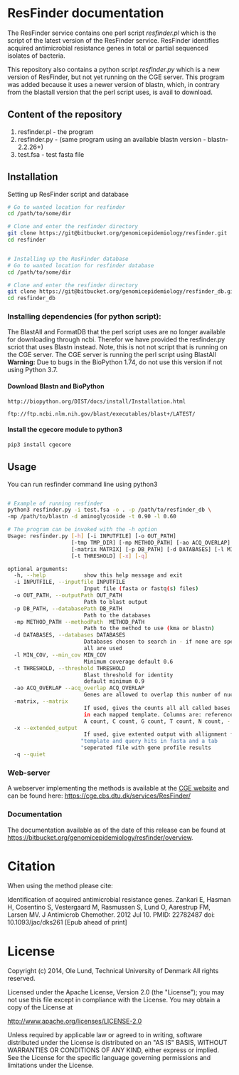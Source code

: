 ResFinder documentation
=============

The ResFinder service contains one perl script *resfinder.pl* which is the
script of the latest version of the ResFinder service. ResFinder identifies
acquired antimicrobial resistance genes in total or partial sequenced isolates
of bacteria.

This repository also contains a python script *resfinder.py* which is  a new version 
of ResFinder, but not yet running on the CGE server. This program was added because
it uses a newer version of blastn,  which, in contrary from the blastall version 
that the perl script uses, is avail to download.

## Content of the repository
1. resfinder.pl - the program
2. resfinder.py - (same program using an available blastn version - blastn-2.2.26+)
3. test.fsa     - test fasta file

## Installation

Setting up ResFinder script and database
```bash
# Go to wanted location for resfinder
cd /path/to/some/dir

# Clone and enter the resfinder directory
git clone https://git@bitbucket.org/genomicepidemiology/resfinder.git
cd resfinder


# Installing up the ResFinder database
# Go to wanted location for resfinder database
cd /path/to/some/dir

# Clone and enter the resfinder directory
git clone https://git@bitbucket.org/genomicepidemiology/resfinder_db.git
cd resfinder_db

```

### Installing dependencies (for python script):

The BlastAll and FormatDB that the perl script uses are no longer available 
for downloading through ncbi. Therefor we have provided the resfinder.py 
scriot that uses Blastn instead. Note, this is not not script that is running 
on the CGE server. The CGE server is running the perl script using BlastAll
**Warning:** Due to bugs in the BioPython 1.74, do not use this version if
not using Python 3.7.


#### Download Blastn and BioPython
```url
http://biopython.org/DIST/docs/install/Installation.html
```
```url
ftp://ftp.ncbi.nlm.nih.gov/blast/executables/blast+/LATEST/
```
#### Install the cgecore module to python3
```bash
pip3 install cgecore
```

## Usage 

You can run resfinder command line using python3
   
```bash

# Example of running resfinder
python3 resfinder.py -i test.fsa -o . -p /path/to/resfinder_db \
-mp /path/to/blastn -d aminoglycoside -t 0.90 -l 0.60

# The program can be invoked with the -h option 
Usage: resfinder.py [-h] [-i INPUTFILE] [-o OUT_PATH]
                    [-tmp TMP_DIR] [-mp METHOD_PATH] [-ao ACQ_OVERLAP] 
                    [-matrix MATRIX] [-p DB_PATH] [-d DATABASES] [-l MIN_COV]
                    [-t THRESHOLD] [-x] [-q]

optional arguments:
  -h, --help            show this help message and exit
  -i INPUTFILE, --inputfile INPUTFILE
                        Input file (fasta or fastq(s) files)
  -o OUT_PATH, --outputPath OUT_PATH
                        Path to blast output
  -p DB_PATH, --databasePath DB_PATH
                        Path to the databases
  -mp METHOD_PATH --methodPath  METHOD_PATH
                        Path to the method to use (kma or blastn)
  -d DATABASES, --databases DATABASES
                        Databases chosen to search in - if none are specified
                        all are used
  -l MIN_COV, --min_cov MIN_COV
                        Minimum coverage default 0.6
  -t THRESHOLD, --threshold THRESHOLD
                        Blast threshold for identity
                        default minimum 0.9 
  -ao ACQ_OVERLAP --acq_overlap ACQ_OVERLAP
                        Genes are allowed to overlap this number of nucleotides (30)
  -matrix, --matrix
                        If used, gives the counts all all called bases at each position
                        in each mapped template. Columns are: reference base,
                        A count, C count, G count, T count, N count, - count.
  -x --extended_output 
                        If used, give extented output with allignment files,
                       "template and query hits in fasta and a tab 
                       "seperated file with gene profile results
  -q --quiet
```

### Web-server

A webserver implementing the methods is available at the [CGE 
website](http://www.genomicepidemiology.org/) and can be found here:
https://cge.cbs.dtu.dk/services/ResFinder/

### Documentation

The documentation available as of the date of this release can be found at
https://bitbucket.org/genomicepidemiology/resfinder/overview.


Citation
=======

When using the method please cite:

Identification of acquired antimicrobial resistance genes.
Zankari E, Hasman H, Cosentino S, Vestergaard M, Rasmussen S, Lund O, Aarestrup 
FM, Larsen MV.
J Antimicrob Chemother. 2012 Jul 10.
PMID: 22782487         doi: 10.1093/jac/dks261
[Epub ahead of print]


License
=======

Copyright (c) 2014, Ole Lund, Technical University of Denmark
All rights reserved.

Licensed under the Apache License, Version 2.0 (the "License");
you may not use this file except in compliance with the License.
You may obtain a copy of the License at

   http://www.apache.org/licenses/LICENSE-2.0

Unless required by applicable law or agreed to in writing, software
distributed under the License is distributed on an "AS IS" BASIS,
WITHOUT WARRANTIES OR CONDITIONS OF ANY KIND, either express or implied.
See the License for the specific language governing permissions and
limitations under the License.
